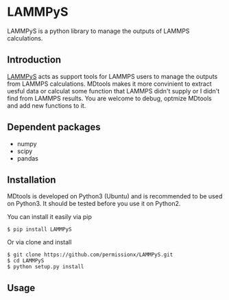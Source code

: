 # LAMMPyS
LAMMPyS is a python library to manage the outputs of LAMMPS calculations.

## Introduction
[LAMMPyS](https://github.com/permissionx/LAMMPyS) acts as support tools for LAMMPS users to manage the outputs from LAMMPS calculations. MDtools makes it more convinient to extract uesful data or calculat some function that LAMMPS didn't supply or I didn't find from LAMMPS results. You are welcome to debug, optmize MDtools and add new functions to it.

## Dependent packages
* numpy   
* scipy
* pandas

## Installation
MDtools is developed on Python3 (Ubuntu) and is recommended to be used on Python3. It should be tested before you use it on Python2.

You can install it easily via pip
```
$ pip install LAMMPyS
```

Or via clone and install
```
$ git clone https://github.com/permissionx/LAMMPyS.git  
$ cd LAMMPyS
$ python setup.py install  
```


## Usage
